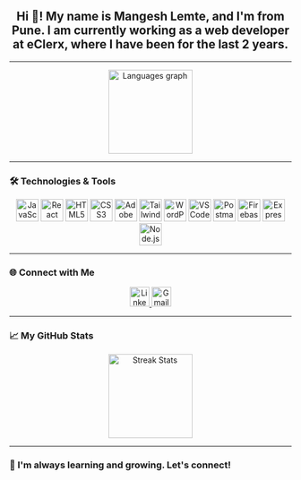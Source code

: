 <h2 align="center">Hi 👋! My name is Mangesh Lemte, and I'm from Pune. I am currently working as a web developer at eClerx, where I have been for the last 2 years.</h2>

---

<div align="center">
  <img src="https://github-readme-stats.vercel.app/api/top-langs?username=mbl43&locale=en&hide_title=false&layout=compact&card_width=320&langs_count=5&theme=dracula&hide_border=true" alt="Languages graph" height="150" />
</div>

---

### 🛠️ Technologies & Tools

<div align="center">
  <img src="https://cdn.jsdelivr.net/gh/devicons/devicon/icons/javascript/javascript-original.svg" height="40" alt="JavaScript" />
  <img src="https://cdn.jsdelivr.net/gh/devicons/devicon/icons/react/react-original.svg" height="40" alt="React" />
  <img src="https://skillicons.dev/icons?i=html" height="40" alt="HTML5" />
  <img src="https://skillicons.dev/icons?i=css" height="40" alt="CSS3" />
  <img src="https://skillicons.dev/icons?i=ps" height="40" alt="Adobe Photoshop" />
  <img src="https://skillicons.dev/icons?i=tailwind" height="40" alt="Tailwind CSS" />
  <img src="https://skillicons.dev/icons?i=wordpress" height="40" alt="WordPress" />
  <img src="https://skillicons.dev/icons?i=vscode" height="40" alt="VS Code" />
  <img src="https://cdn.simpleicons.org/postman/FF6C37" height="40" alt="Postman" />
  <img src="https://cdn.jsdelivr.net/gh/devicons/devicon/icons/firebase/firebase-plain.svg" height="40" alt="Firebase" />
  <img src="https://skillicons.dev/icons?i=express" height="40" alt="Express" />
  <img src="https://cdn.jsdelivr.net/gh/devicons/devicon/icons/nodejs/nodejs-original.svg" height="40" alt="Node.js" />
</div>

---

### 🌐 Connect with Me

<div align="center">
  <a href="https://in.linkedin.com/in/mangesh-lemte" target="_blank">
    <img src="https://img.shields.io/static/v1?message=LinkedIn&logo=linkedin&label=&color=0077B5&logoColor=white&style=for-the-badge" height="35" alt="LinkedIn" />
  </a>
  <a href="mailto:mangeshlemte.a23@gmail.com" target="_blank">
    <img src="https://img.shields.io/static/v1?message=Gmail&logo=gmail&label=&color=D14836&logoColor=white&style=for-the-badge" height="35" alt="Gmail" />
  </a>
</div>

---

### 📈 My GitHub Stats

<div align="center">
  <img src="https://streak-stats.demolab.com?user=mbl43&locale=en&mode=daily&theme=dracula&hide_border=false&border_radius=5&order=3" height="150" alt="Streak Stats" />
</div>

---

### 🚀 I'm always learning and growing. Let's connect!
